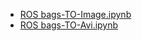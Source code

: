 * [ROS bags-TO-Image.ipynb](https://gist.github.com/anonymous/4857f8920c9fc901121a429ead32a7db)
* [ROS bags-TO-Avi.ipynb](https://gist.github.com/anonymous/fb1e98efe187b2a35b6d91fb5df9e83b)













